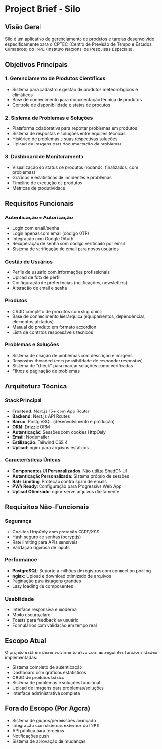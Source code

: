 # Project Brief - Silo

## Visão Geral

Silo é um aplicativo de gerenciamento de produtos e tarefas desenvolvido especificamente para o CPTEC (Centro de Previsão de Tempo e Estudos Climáticos) do INPE (Instituto Nacional de Pesquisas Espaciais).

## Objetivos Principais

### 1. Gerenciamento de Produtos Científicos

- Sistema para cadastro e gestão de produtos meteorológicos e climáticos
- Base de conhecimento para documentação técnica de produtos
- Controle de disponibilidade e status de produtos

### 2. Sistema de Problemas e Soluções

- Plataforma colaborativa para reportar problemas em produtos
- Sistema de respostas e soluções entre equipes técnicas
- Histórico de problemas e suas respectivas soluções
- Upload de imagens para documentação de problemas

### 3. Dashboard de Monitoramento

- Visualização do status de produtos (rodando, finalizados, com problemas)
- Gráficos e estatísticas de incidentes e problemas
- Timeline de execução de produtos
- Métricas de produtividade

## Requisitos Funcionais

### Autenticação e Autorização

- Login com email/senha
- Login apenas com email (código OTP)
- Integração com Google OAuth
- Recuperação de senha com código verificado por email
- Sistema de verificação de email para novos usuários

### Gestão de Usuários

- Perfis de usuário com informações profissionais
- Upload de foto de perfil
- Configuração de preferências (notificações, newsletters)
- Alteração de email e senha

### Produtos

- CRUD completo de produtos com slug único
- Base de conhecimento hierárquica (equipamentos, dependências, elementos afetados)
- Manual do produto em formato accordion
- Lista de contatos responsáveis técnicos

### Problemas e Soluções

- Sistema de criação de problemas com descrição e imagens
- Respostas threaded (com possibilidade de responder respostas)
- Sistema de "check" para marcar soluções como verificadas
- Filtros e paginação de problemas

## Arquitetura Técnica

### Stack Principal

- **Frontend**: Next.js 15+ com App Router
- **Backend**: Next.js API Routes
- **Banco**: PostgreSQL (desenvolvimento e produção)
- **ORM**: Drizzle ORM
- **Autenticação**: Sessões com cookies HttpOnly
- **Email**: Nodemailer
- **Estilização**: Tailwind CSS 4
- **Upload**: nginx para arquivos estáticos

### Características Únicas

- **Componentes UI Personalizados**: Não utiliza ShadCN UI
- **Autenticação Personalizada**: Sistema próprio de sessões
- **Rate Limiting**: Proteção contra spam de emails
- **PWA Ready**: Configuração para Progressive Web App
- **Upload Otimizado**: nginx serve arquivos diretamente

## Requisitos Não-Funcionais

### Segurança

- Cookies HttpOnly com proteção CSRF/XSS
- Hash seguro de senhas (bcryptjs)
- Rate limiting para APIs sensíveis
- Validação rigorosa de inputs

### Performance

- **PostgreSQL**: Suporte a milhões de registros com connection pooling
- **nginx**: Upload e download otimizado de arquivos
- Paginação para listagens grandes
- Lazy loading de componentes

### Usabilidade

- Interface responsiva e moderna
- Modo escuro/claro
- Toasts para feedback ao usuário
- Formulários com validação em tempo real

## Escopo Atual

O projeto está em desenvolvimento ativo com as seguintes funcionalidades implementadas:

- Sistema completo de autenticação
- Dashboard com gráficos estatísticos
- CRUD de produtos básico
- Sistema de problemas e soluções funcional
- Upload de imagens para problemas/soluções
- Interface administrativa completa

## Fora do Escopo (Por Agora)

- Sistema de grupos/permissões avançado
- Integração com sistemas externos do INPE
- API pública para terceiros
- Notificações push
- Sistema de aprovação de mudanças
